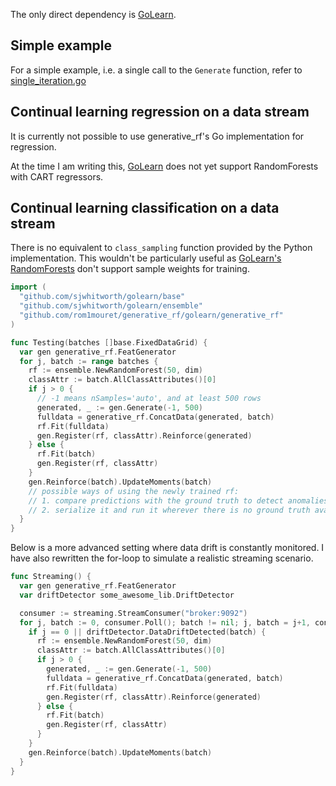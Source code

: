 The only direct dependency is [GoLearn](https://github.com/sjwhitworth/golearn).

## Simple example

For a simple example, i.e. a single call to the `Generate` function, refer to [single_iteration.go](example/single_iteration.go)

## Continual learning regression on a data stream

It is currently not possible to use generative_rf's Go implementation for regression.

At the time I am writing this, [GoLearn](https://github.com/sjwhitworth/golearn) does not yet support RandomForests with CART regressors.

## Continual learning classification on a data stream

There is no equivalent to `class_sampling` function provided by the Python implementation.
This wouldn't be particularly useful as [GoLearn's RandomForests](https://github.com/sjwhitworth/golearn/blob/master/ensemble/randomforest.go) don't support sample weights for training.

```go
import (
  "github.com/sjwhitworth/golearn/base"
  "github.com/sjwhitworth/golearn/ensemble"
  "github.com/rom1mouret/generative_rf/golearn/generative_rf"
)

func Testing(batches []base.FixedDataGrid) {
  var gen generative_rf.FeatGenerator
  for j, batch := range batches {
    rf := ensemble.NewRandomForest(50, dim)
    classAttr := batch.AllClassAttributes()[0]
    if j > 0 {
      // -1 means nSamples='auto', and at least 500 rows
      generated, _ := gen.Generate(-1, 500)  
      fulldata = generative_rf.ConcatData(generated, batch)
      rf.Fit(fulldata)
      gen.Register(rf, classAttr).Reinforce(generated)
    } else {
      rf.Fit(batch)
      gen.Register(rf, classAttr)
    }
    gen.Reinforce(batch).UpdateMoments(batch)
    // possible ways of using the newly trained rf:
    // 1. compare predictions with the ground truth to detect anomalies
    // 2. serialize it and run it wherever there is no ground truth available
  }
}
```

Below is a more advanced setting where data drift is constantly monitored.
I have also rewritten the for-loop to simulate a realistic streaming scenario.

```go
func Streaming() {
  var gen generative_rf.FeatGenerator
  var driftDetector some_awesome_lib.DriftDetector

  consumer := streaming.StreamConsumer("broker:9092")
  for j, batch := 0, consumer.Poll(); batch != nil; j, batch = j+1, consumer.Poll(){
    if j == 0 || driftDetector.DataDriftDetected(batch) {
      rf := ensemble.NewRandomForest(50, dim)
      classAttr := batch.AllClassAttributes()[0]
      if j > 0 {
        generated, _ := gen.Generate(-1, 500)  
        fulldata = generative_rf.ConcatData(generated, batch)
        rf.Fit(fulldata)
        gen.Register(rf, classAttr).Reinforce(generated)
      } else {
        rf.Fit(batch)
        gen.Register(rf, classAttr)
      }
    }
    gen.Reinforce(batch).UpdateMoments(batch)
  }
}
```
